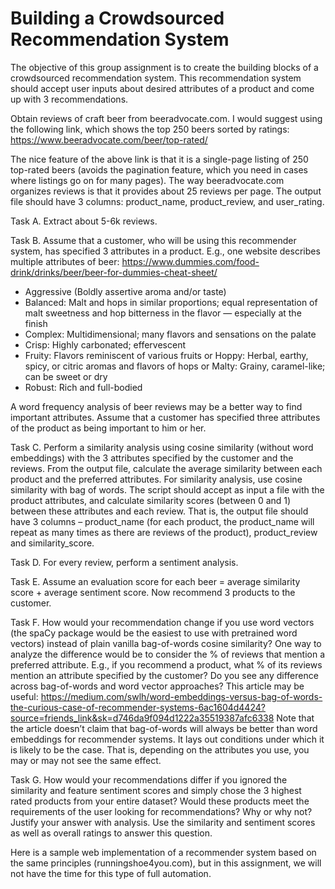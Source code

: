 # Building a Crowdsourced Recommendation System

The objective of this group assignment is to create the building blocks of a crowdsourced recommendation system. This recommendation system should accept user inputs about desired attributes of a product and come up with 3 recommendations. 

Obtain reviews of craft beer from beeradvocate.com. I would suggest using the following link, which shows the top 250 beers sorted by ratings: 
https://www.beeradvocate.com/beer/top-rated/

The nice feature of the above link is that it is a single-page listing of 250 top-rated beers (avoids the pagination feature, which you need in cases where listings go on for many pages). The way beeradvocate.com organizes reviews is that it provides about 25 reviews per page. The output file should have 3 columns: product_name, product_review, and user_rating. 

Task A. Extract about 5-6k reviews. 

Task B. Assume that a customer, who will be using this recommender system, has specified 3 attributes in a product. E.g., one website describes multiple attributes of beer:
https://www.dummies.com/food-drink/drinks/beer/beer-for-dummies-cheat-sheet/
* Aggressive (Boldly assertive aroma and/or taste) 
*	Balanced: Malt and hops in similar proportions; equal representation of malt sweetness and hop bitterness in the flavor — especially at the finish
*	Complex: Multidimensional; many flavors and sensations on the palate
*	Crisp: Highly carbonated; effervescent
*	Fruity: Flavors reminiscent of various fruits or Hoppy: Herbal, earthy, spicy, or citric aromas and flavors of hops or Malty: Grainy, caramel-like; can be sweet or dry
*	Robust: Rich and full-bodied

A word frequency analysis of beer reviews may be a better way to find important attributes. 
Assume that a customer has specified three attributes of the product as being important to him or her. 

Task C. Perform a similarity analysis using cosine similarity (without word embeddings) with the 3 attributes specified by the customer and the reviews. From the output file, calculate the average similarity between each product and the preferred attributes. 
For similarity analysis, use cosine similarity with bag of words. The script should accept as input a file with the product attributes, and calculate similarity scores (between 0 and 1) between these attributes and each review. That is, the output file should have 3 columns – product_name (for each product, the product_name will repeat as many times as there are reviews of the product), product_review and similarity_score. 

Task D. For every review, perform a sentiment analysis. 

Task E. Assume an evaluation score for each beer = average similarity score + average sentiment score. 
Now recommend 3 products to the customer. 


Task F. How would your recommendation change if you use word vectors (the spaCy package would be the easiest to use with pretrained word vectors) instead of plain vanilla bag-of-words cosine similarity? One way to analyze the difference would be to consider the % of reviews that mention a preferred attribute. E.g., if you recommend a product, what % of its reviews mention an attribute specified by the customer? Do you see any difference across bag-of-words and word vector approaches? This article may be useful: https://medium.com/swlh/word-embeddings-versus-bag-of-words-the-curious-case-of-recommender-systems-6ac1604d4424?source=friends_link&sk=d746da9f094d1222a35519387afc6338
Note that the article doesn’t claim that bag-of-words will always be better than word embeddings for recommender systems. It lays out conditions under which it is likely to be the case. That is, depending on the attributes you use, you may or may not see the same effect. 


Task G. How would your recommendations differ if you ignored the similarity and feature sentiment scores and simply chose the 3 highest rated products from your entire dataset? Would these products meet the requirements of the user looking for recommendations? Why or why not? Justify your answer with analysis. Use the similarity and sentiment scores as well as overall ratings to answer this question. 

Here is a sample web implementation of a recommender system based on the same principles (runningshoe4you.com), but in this assignment, we will not have the time for this type of full automation.
